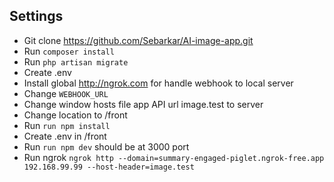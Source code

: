 ## Settings
- Git clone https://github.com/Sebarkar/AI-image-app.git
- Run `composer install`
- Run `php artisan migrate`
- Create .env
- Install global http://ngrok.com for handle webhook to local server
- Change `WEBHOOK_URL`
- Change window hosts file app API url image.test to server
- Change location to /front
- Run `run npm install`
- Create .env in /front
- Run `run npm dev` should be at 3000 port
- Run ngrok `ngrok http --domain=summary-engaged-piglet.ngrok-free.app 192.168.99.99 --host-header=image.test`
